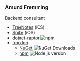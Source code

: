 ### Amund Fremming
Backend consultant
<br />
- [TreeNotes](https://apps.apple.com/no/app/treenotes/id6478814388?l=nb) (iOS)
- [Spike](https://apps.apple.com/no/app/spike-drikkelek/id6477693860?l=nb) (iOS)
- [dotnet-raptor](https://www.npmjs.com/package/dotnet-raptor) ![npm](https://img.shields.io/npm/dt/dotnet-raptor)
- [troodon](https://github.com/Amund-Fremming/troodon)
  - [NuGet](https://www.nuget.org/packages/troodon/) ![NuGet Downloads](https://img.shields.io/nuget/dt/troodon.svg)
  - [npm](https://www.npmjs.com/package/troodon) ![Node.js version](https://img.shields.io/npm/dt/troodon)
